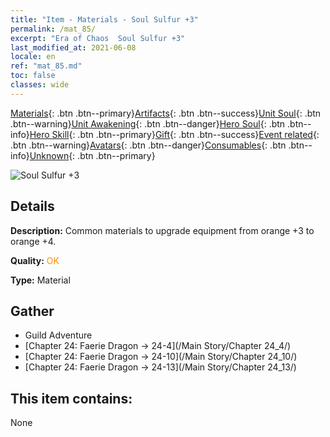 ```yaml
---
title: "Item - Materials - Soul Sulfur +3"
permalink: /mat_85/
excerpt: "Era of Chaos  Soul Sulfur +3"
last_modified_at: 2021-06-08
locale: en
ref: "mat_85.md"
toc: false
classes: wide
---
```

 [Materials](/Items/){: .btn .btn--primary}[Artifacts](/Items/Artifacts/){: .btn .btn--success}[Unit Soul](/Items/UnitSoul/){: .btn .btn--warning}[Unit Awakening](/Items/UnitAwakening/){: .btn .btn--danger}[Hero Soul](/Items/HeroSoul/){: .btn .btn--info}[Hero Skill](/Items/HeroSkill/){: .btn .btn--primary}[Gift](/Items/Gift/){: .btn .btn--success}[Event related](/Items/Events/){: .btn .btn--warning}[Avatars](/Items/Avatars/){: .btn .btn--danger}[Consumables](/Items/Consumables/){: .btn .btn--info}[Unknown](/Items/Unknown/){: .btn .btn--primary}

 ![Soul Sulfur +3](/images/t/i_cailiao_liuhuang3.png)

## Details
 **Description:** Common materials to upgrade equipment from orange +3 to orange +4.

 **Quality:** <span style="color: #FF8C00">OK</span>

 **Type:** Material

## Gather

*    Guild Adventure 
*    [Chapter 24: Faerie Dragon -> 24-4](/Main Story/Chapter 24_4/) 
*    [Chapter 24: Faerie Dragon -> 24-10](/Main Story/Chapter 24_10/) 
*    [Chapter 24: Faerie Dragon -> 24-13](/Main Story/Chapter 24_13/) 

## This item contains:

  None


